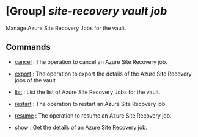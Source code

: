 # [Group] _site-recovery vault job_

Manage Azure Site Recovery Jobs for the vault.

## Commands

- [cancel](/Commands/site-recovery/vault/job/_cancel.md)
: The operation to cancel an Azure Site Recovery job.

- [export](/Commands/site-recovery/vault/job/_export.md)
: The operation to export the details of the Azure Site Recovery jobs of the vault.

- [list](/Commands/site-recovery/vault/job/_list.md)
: List the list of Azure Site Recovery Jobs for the vault.

- [restart](/Commands/site-recovery/vault/job/_restart.md)
: The operation to restart an Azure Site Recovery job.

- [resume](/Commands/site-recovery/vault/job/_resume.md)
: The operation to resume an Azure Site Recovery job.

- [show](/Commands/site-recovery/vault/job/_show.md)
: Get the details of an Azure Site Recovery job.
